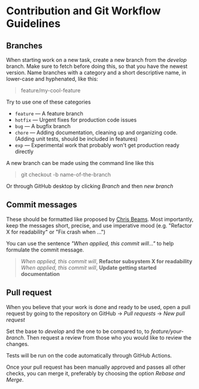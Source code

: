 # Contribution and Git Workflow Guidelines

## Branches
When starting work on a new task, create a new branch from the *develop* branch. Make sure to fetch before doing this, so that you have the newest version. Name branches with a category and a short descriptive name, in lower-case and hyphenated, like this:
> feature/my-cool-feature

Try to use one of these categories
- `feature` — A feature branch
- `hotfix` — Urgent fixes for production code issues
- `bug` — A bugfix branch
- `chore` — Adding documentation, cleaning up and organizing code. (Adding unit tests, should be included in features)
- `exp` — Experimental work that probably won't get production ready directly 

A new branch can be made using the command line like this
>git checkout -b name-of-the-branch

Or through GitHub desktop by clicking *Branch* and then *new branch*

## Commit messages
These should be formatted like proposed by [Chris Beams](https://chris.beams.io/posts/git-commit/).
Most importantly, keep the messages short, precise, and use imperative mood (e.g. "Refactor X for readability" or "Fix crash when ...")

You can use the sentence *"When applied, this commit will..."* to help formulate the commit message.

> *When applied, this commit will*, **Refactor subsystem X for readability**
> *When applied, this commit will*, **Update getting started documentation**

## Pull request
When you believe that your work is done and ready to be used, open a pull request by going to the repository on GitHub -> *Pull requests* -> *New pull request*

Set the base to *develop* and the one to be compared to, to *feature/your-branch*. Then request a review from those who you would like to review the changes.

Tests will be run on the code automatically through GitHub Actions.

Once your pull request has been manually approved and passes all other checks, you can merge it, preferably by choosing the option *Rebase and Merge*.